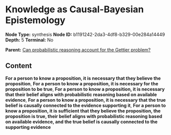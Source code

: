 # Knowledge as Causal-Bayesian Epistemology

**Node Type:** synthesis
**Node ID:** b1191242-2da3-4df8-b329-00e284a14449
**Depth:** 5
**Terminal:** No

**Parent:** [Can probabilistic reasoning account for the Gettier problem?](can-probabilistic-reasoning-account-for-the-gettier-problem-antithesis-0a60299e-da0f-4f2c-92ce-3acb80f20189.md)

## Content

**For a person to know a proposition, it is necessary that they believe the proposition**, **For a person to know a proposition, it is necessary for the proposition to be true**, **For a person to know a proposition, it is necessary that their belief aligns with probabilistic reasoning based on available evidence**, **For a person to know a proposition, it is necessary that the true belief is causally connected to the evidence supporting it**, **For a person to know a proposition, it is sufficient that they believe the proposition, the proposition is true, their belief aligns with probabilistic reasoning based on available evidence, and the true belief is causally connected to the supporting evidence**
